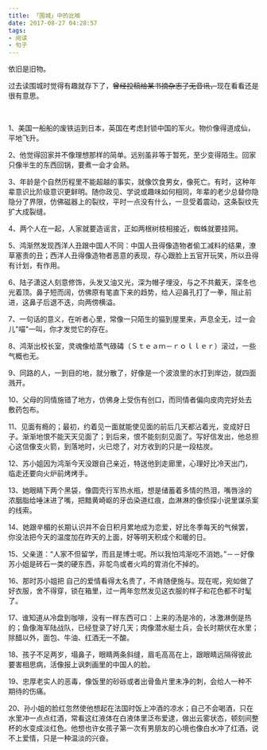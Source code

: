 ```yaml
---
title: 「围城」中的比喻
date: 2017-08-27 04:28:57
tags: 
- 阅读
- 句子
---
```


依旧是旧物。

 


过去读围城时觉得有趣就存下了，<del>曾经投稿给某书摘杂志了无音讯，</del>现在看看还是很有意思。

&nbsp;


1、美国一船船的废铁运到日本，英国在考虑封锁中国的军火。物价像得道成仙，平地飞升。


2、他觉得回家并不像理想那样的简单。远别虽非等于暂死，至少变得陌生。回家只像半生的东西回锅，要煮一会才会熟。


3、年龄是个自然历程里不能超越的事实，就像饮食男女，像死亡。有时，这种年辈意识比阶级意识更鲜明。随你政见、学说或趣味如何相同，年辈的老少总替你隐隐分了界限，仿佛磁器上的裂纹，平时一点没有什么，一旦受着震动，这条裂纹先扩大成裂缝。

4、两个人在一起，人家就要造谣言，正如两根树枝相接近，蜘蛛就要挂网。


5、鸿渐然发现西洋人丑跟中国人不同：中国人丑得像造物者偷工减料的结果，潦草塞责的丑；西洋人丑得像造物者恶意的表现，存心跟脸上五官开玩笑，所以丑得有计划，有作用。


6、陆子潇这人刻意修饰，头发又油又光，深为帽子埋没，与之不共戴天，深冬也光着顶。鼻子短而阔，仿佛原有笔直下来的趋势，给人迎鼻孔打了一拳，阻止前进，这鼻子后退不迭，向两傍横溢。


7、一句话的意义，在听者心里，常像一只陌生的猫到屋里来，声息全无，过一会儿"喵"一叫，你才发觉它的存在。

8、鸿渐出校长室，灵魂像给蒸气碌碡（Ｓｔｅａｍ－ｒｏｌｌｅｒ）滚过，一些气概也无。


9、同路的人，一到目的地，就分散了，好像是一个波浪里的水打到岸边，就四面溅开。


10、父母的同情施错了地方，仿佛身上受伤有创口，而同情者偏向皮肉完好处去敷药包布。


11、见面有瘾的；最初，约着见一面就能使见面的前后几天都沾着光，变成好日子。渐渐地恨不能天天见面了；到后来，恨不能刻刻见面了。写好信发出，他总担心这信像支火箭，到落地时，火已熄了，对方收到的只是一段枯炭。

12、苏小姐因为鸿渐今天没跟自己亲近，特送他到走廊里，心理好比冷天出门，临走还要向火炉前烤烤手。


13、她眼睛下两个黑袋，像圆壳行军热水瓶，想是储蓄着多情的热泪，嘴唇涂的浓胭脂给唾沫进了嘴，把黯黄崎岖的牙齿染道红痕，血淋淋的像侦探小说里谋杀案的线索。


14、她跟辛楣的长期认识并不会日积月累地成为恋爱，好比冬季每天的气候罢，你没法把今天的温度加在昨天的上面，好等明天积成个和暖的日。


15、父亲道：“人家不但留学，而且是博士呢。所以我怕鸿渐吃不消她。”－－好像苏小姐是砖石一类的硬东西，非鸵鸟或者火鸡的胃消化不掉的。

16、那时苏小姐把 自己的爱情看得太名贵了，不肯随便施与。现在呢，宛如做了好衣服，舍不得穿，锁在箱里，过一两年忽然发见这衣服的样子和花色都不时髦了。


17、谁知道从冷盘到咖啡，没有一样东西可口：上来的汤是冷的，冰激淋倒是热的；鱼像海军陆战队，已经登录了好几天；肉像潜水艇士兵，会长时期伏在水里；除醋以外，面包、牛油、红酒无一不酸。

18、孩子不足两岁，塌鼻子，眼睛两条斜缝，眉毛高高在上，跟眼睛远隔得彼此要害相思病，活像报上讽刺画里的中国人的脸。

19、忠厚老实人的恶毒，像饭里的砂砾或者出骨鱼片里未净的刺，会给人一种不期待的伤痛。

20、孙小姐的脸红忽然使他想起在法国时饭上冲酒的凉水；自己不会喝酒，只在水里冲一点点红酒，常看这红液体在白液体里泛布爱逮，做出云雾状态，顿刻间整杯的水变成淡红色。他想也许女孩子第一次有男朋友的心境也像白水冲了红酒，说不上爱情，只是一种温淡的兴奋。  
